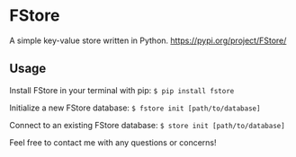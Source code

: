 # FStore
A simple key-value store written in Python.
https://pypi.org/project/FStore/

## Usage
Install FStore in your terminal with pip: `$ pip install fstore`

Initialize a new FStore database: `$ fstore init [path/to/database]`

Connect to an existing FStore database: `$ store init [path/to/database]`

Feel free to contact me with any questions or concerns!
